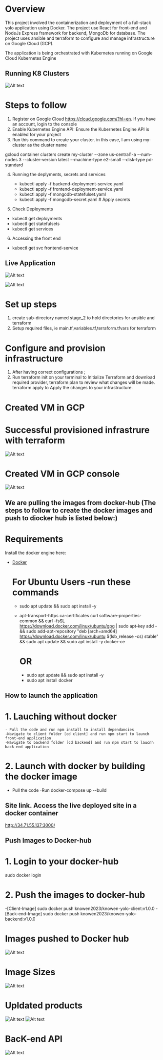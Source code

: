# Overview
This project involved the containerization and deployment of a full-stack yolo application using Docker. The project use React for front-end and NodeJs Express framework for backend, MongoDb for database.
The project uses ansible and terraform to configure and manage infrastructure on Google Cloud (GCP).

The application is being orchestrated with Kubernetes running on Google Cloud Kubernetes Engine
## Running K8 Clusters
![Alt text](K8_running.png)

# Steps to follow
1. Register on Google Cloud https://cloud.google.com/?hl=en. If you have an account, login to the console
2. Enable Kubernetes Engine API: Ensure the Kubernetes Engine API is enabled for your project
3. Run this command to create your cluster. in this case, I am using my-cluster as the cluster name 

gcloud container clusters create my-cluster --zone us-central1-a --num-nodes 3 --cluster-version latest --machine-type e2-small --disk-type pd-standard 

4. Running the deplyments, secrets and services

    - kubectl apply -f backend-deployment-service.yaml
    - kubectl apply -f frontend-deployment-service.yaml
    - kubectl apply -f mongodb-statefulset.yaml
    - kubectl apply -f mongodb-secret.yaml  # Apply secrets
    

5. Check Deployments

- kubectl get deployments
- kubectl get statefulsets
- kubectl get services

6. Accessing the front end
 - kubectl get svc frontend-service


 ## Live Application
![Alt text](K8_running_Image3000.png)

![Alt text](K8_running_Image23000.png)
# Set up steps
1. create sub-directory named stage_2 to hold directories for ansible and terraform
2. Setup required files, ie main.tf,variables.tf,terraform.tfvars for terraform 

# Configure and provision infrastructure
1. After having correct configurations ;
2. Run terraform init on your terminal to Initialize Terraform and download required provider, 
  terraform plan to review what changes will be made.
  terraform apply to Apply the changes to your infrastructure.

# Created VM in GCP
# Successful provisioned infrastrure with terraform
![Alt text](instance.png)

# Created VM in GCP console
![Alt text](gcp-vm.png)

## We are pulling the images from docker-hub (The steps to follow to create the docker images and push to diocker hub is listed below:)


# Requirements
Install the docker engine here:
- [Docker](https://docs.docker.com/engine/install/) 

   # For Ubuntu Users -run these commands
    - sudo apt update && sudo apt install -y 
    - apt-transport-https ca-certificates curl software-properties-common && curl -fsSL https://download.docker.com/linux/ubuntu/gpg | sudo apt-key add - && sudo add-apt-repository "deb [arch=amd64] https://download.docker.com/linux/ubuntu $(lsb_release -cs) stable" && sudo apt update && sudo apt install -y docker-ce

        # OR 
        - sudo apt update && sudo apt install -y 
        - sudo apt install docker

## How to launch the application 
  # 1. Lauching without docker
    - Pull the code and run npm install to install dependancies
    -Navigate to client folder [cd client] and run npm start to launch front-end application
    -Navigate to backend folder [cd backend] and run npm start to laucnh back-end application
  # 2. Launch with docker by building the docker image
  - Pull the code
  -Run docker-compose up --build

## Site link. Access the live deployed site in a docker container
http://34.71.55.137:3000/

## Push Images to Docker-hub
 # 1. Login to your docker-hub
 sudo docker login
 # 2. Push the images to docker-hub 
-[Client-Image] sudo docker push knowen2023/knowen-yolo-client:v1.0.0
 -[Back-end-Image] sudo docker push knowen2023/knowen-yolo-backend:v1.0.0

# Images pushed to Docker hub
![Alt text](yolo-images.png)

# Image Sizes
![Alt text](Image-Sizes.png)

# Upldated products 
![Alt text](Products_Images.png) ![Alt text](Products_Images_client.png)

# BacK-end API
![Alt text](Products_Backend_API.png)

